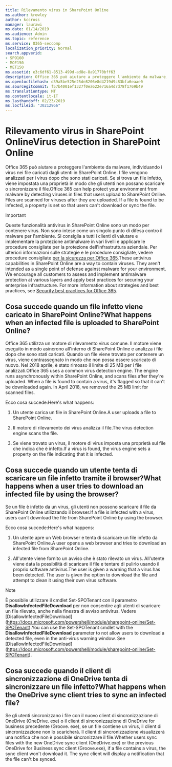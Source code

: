 ```yaml
---
title: Rilevamento virus in SharePoint Online
ms.author: krowley
author: kccross
manager: laurawi
ms.date: 01/14/2019
ms.audience: Admin
ms.topic: reference
ms.service: O365-seccomp
localization_priority: Normal
search.appverid:
- SPO160
- MOE150
- MET150
ms.assetid: e3c6df61-8513-499d-ad8e-8a91770bff63
description: Office 365 può aiutare a proteggere l'ambiente da malware, individuando i virus nei file caricati dagli utenti in SharePoint Online. I file vengono analizzati per i virus dopo che sono stati caricati. Se si trova un file infetto, viene impostata una proprietà in modo che gli utenti non possano scaricare o sincronizzare il file.
ms.openlocfilehash: d39a5be525e25de8206e8d4219d9c83bfa6eaae0
ms.sourcegitcommit: f57b4001ef1327f0ea622e716a4d7d78f1769b49
ms.translationtype: MT
ms.contentlocale: it-IT
ms.lasthandoff: 02/23/2019
ms.locfileid: "30212966"
---
```

# <a name="virus-detection-in-sharepoint-online"></a><span data-ttu-id="9d161-105">Rilevamento virus in SharePoint Online</span><span class="sxs-lookup"><span data-stu-id="9d161-105">Virus detection in SharePoint Online</span></span>

<span data-ttu-id="9d161-p102">Office 365 può aiutare a proteggere l'ambiente da malware, individuando i virus nei file caricati dagli utenti in SharePoint Online. I file vengono analizzati per i virus dopo che sono stati caricati. Se si trova un file infetto, viene impostata una proprietà in modo che gli utenti non possano scaricare o sincronizzare il file.</span><span class="sxs-lookup"><span data-stu-id="9d161-p102">Office 365 can help protect your environment from malware by detecting viruses in files that users upload to SharePoint Online. Files are scanned for viruses after they are uploaded. If a file is found to be infected, a property is set so that users can't download or sync the file.</span></span>
  
> [!IMPORTANT]
> <span data-ttu-id="9d161-p103">Queste funzionalità antivirus in SharePoint Online sono un modo per contenere virus. Non sono intese come un singolo punto di difesa contro il malware per l'ambiente. Si consiglia a tutti i clienti di valutare e implementare la protezione antimalware in vari livelli e applicare le procedure consigliate per la protezione dell'infrastruttura aziendale. Per ulteriori informazioni sulle strategie e le procedure consigliate, vedere procedure consigliate [per la sicurezza per Office 365](security-best-practices.md).</span><span class="sxs-lookup"><span data-stu-id="9d161-p103">These antivirus capabilities in SharePoint Online are a way to contain viruses. They aren't intended as a single point of defense against malware for your environment. We encourage all customers to assess and implement antimalware protection at various layers and apply best practices for securing your enterprise infrastructure. For more information about strategies and best practices, see [Security best practices for Office 365](security-best-practices.md).</span></span> 
  
## <a name="what-happens-when-an-infected-file-is-uploaded-to-sharepoint-online"></a><span data-ttu-id="9d161-113">Cosa succede quando un file infetto viene caricato in SharePoint Online?</span><span class="sxs-lookup"><span data-stu-id="9d161-113">What happens when an infected file is uploaded to SharePoint Online?</span></span>

<span data-ttu-id="9d161-p104">Office 365 utilizza un motore di rilevamento virus comune. Il motore viene eseguito in modo asincrono all'interno di SharePoint Online e analizza i file dopo che sono stati caricati. Quando un file viene trovato per contenere un virus, viene contrassegnato in modo che non possa essere scaricato di nuovo. Nel 2018 aprile, è stato rimosso il limite di 25 MB per i file analizzati.</span><span class="sxs-lookup"><span data-stu-id="9d161-p104">Office 365 uses a common virus detection engine. The engine runs asynchronously within SharePoint Online, and scans files after they're uploaded. When a file is found to contain a virus, it's flagged so that it can't be downloaded again. In April 2018, we removed the 25 MB limit for scanned files.</span></span>
  
<span data-ttu-id="9d161-118">Ecco cosa succede:</span><span class="sxs-lookup"><span data-stu-id="9d161-118">Here's what happens:</span></span>
  
1. <span data-ttu-id="9d161-119">Un utente carica un file in SharePoint Online.</span><span class="sxs-lookup"><span data-stu-id="9d161-119">A user uploads a file to SharePoint Online.</span></span>
    
2. <span data-ttu-id="9d161-120">Il motore di rilevamento dei virus analizza il file.</span><span class="sxs-lookup"><span data-stu-id="9d161-120">The virus detection engine scans the file.</span></span>
    
3. <span data-ttu-id="9d161-121">Se viene trovato un virus, il motore di virus imposta una proprietà sul file che indica che è infetto.</span><span class="sxs-lookup"><span data-stu-id="9d161-121">If a virus is found, the virus engine sets a property on the file indicating that it is infected.</span></span>
    
## <a name="what-happens-when-a-user-tries-to-download-an-infected-file-by-using-the-browser"></a><span data-ttu-id="9d161-122">Cosa succede quando un utente tenta di scaricare un file infetto tramite il browser?</span><span class="sxs-lookup"><span data-stu-id="9d161-122">What happens when a user tries to download an infected file by using the browser?</span></span>

<span data-ttu-id="9d161-123">Se un file è infetto da un virus, gli utenti non possono scaricare il file da SharePoint Online utilizzando il browser.</span><span class="sxs-lookup"><span data-stu-id="9d161-123">If a file is infected with a virus, users can't download the file from SharePoint Online by using the browser.</span></span>
  
<span data-ttu-id="9d161-124">Ecco cosa succede:</span><span class="sxs-lookup"><span data-stu-id="9d161-124">Here's what happens:</span></span>
  
1. <span data-ttu-id="9d161-125">Un utente apre un Web browser e tenta di scaricare un file infetto da SharePoint Online.</span><span class="sxs-lookup"><span data-stu-id="9d161-125">A user opens a web browser and tries to download an infected file from SharePoint Online.</span></span>
    
2. <span data-ttu-id="9d161-p105">All'utente viene fornito un avviso che è stato rilevato un virus. All'utente viene data la possibilità di scaricare il file e tentare di pulirlo usando il proprio software antivirus.</span><span class="sxs-lookup"><span data-stu-id="9d161-p105">The user is given a warning that a virus has been detected. The user is given the option to download the file and attempt to clean it using their own virus software.</span></span>

> [!NOTE]
> <span data-ttu-id="9d161-p106">È possibile utilizzare il cmdlet Set-SPOTenant con il parametro **DisallowInfectedFileDownload** per non consentire agli utenti di scaricare un file rilevato, anche nella finestra di avviso antivirus. Vedere [DisallowInfectedFileDownload] (https://docs.microsoft.com/powershell/module/sharepoint-online/Set-SPOTenant).</span><span class="sxs-lookup"><span data-stu-id="9d161-p106">You can use the Set-SPOTenant cmdlet with the **DisallowInfectedFileDownload** parameter to not allow users to download a detected file, even in the anti-virus warning window. See [DisallowInfectedFileDownload] (https://docs.microsoft.com/powershell/module/sharepoint-online/Set-SPOTenant).</span></span>
    
## <a name="what-happens-when-the-onedrive-sync-client-tries-to-sync-an-infected-file"></a><span data-ttu-id="9d161-130">Cosa succede quando il client di sincronizzazione di OneDrive tenta di sincronizzare un file infetto?</span><span class="sxs-lookup"><span data-stu-id="9d161-130">What happens when the OneDrive sync client tries to sync an infected file?</span></span>

<span data-ttu-id="9d161-p107">Se gli utenti sincronizzano i file con il nuovo client di sincronizzazione di OneDrive (OneDrive. exe) o il client di sincronizzazione di OneDrive for business precedente (Groove. exe), se un file contiene un virus, il client di sincronizzazione non lo scaricherà. Il client di sincronizzazione visualizzerà una notifica che non è possibile sincronizzare il file.</span><span class="sxs-lookup"><span data-stu-id="9d161-p107">Whether users sync files with the new OneDrive sync client (OneDrive.exe) or the previous OneDrive for Business sync client (Groove.exe), if a file contains a virus, the sync client won't download it. The sync client will display a notification that the file can't be synced.</span></span>
  

